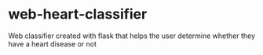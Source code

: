 # web-heart-classifier
 Web classifier created with flask that helps the user determine whether they have a heart disease or not
